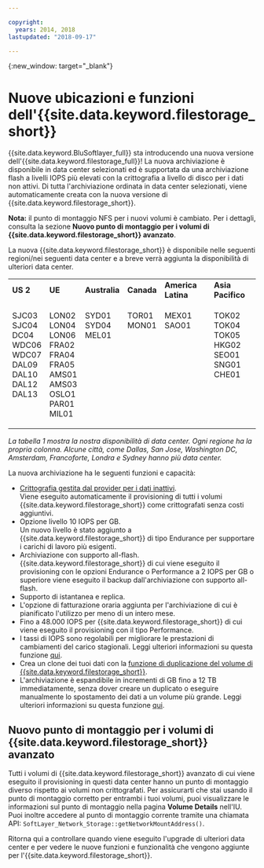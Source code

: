 ```yaml
---

copyright:
  years: 2014, 2018
lastupdated: "2018-09-17"

---
```

{:new_window: target="_blank"}

# Nuove ubicazioni e funzioni dell'{{site.data.keyword.filestorage_short}}

{{site.data.keyword.BluSoftlayer_full}} sta introducendo una nuova versione dell'{{site.data.keyword.filestorage_full}}! La nuova archiviazione è disponibile in data center selezionati ed è supportata da una archiviazione flash a livelli IOPS più elevati con la crittografia a livello di disco per i dati non attivi. Di tutta l'archiviazione ordinata in data center selezionati, viene automaticamente creata con la nuova versione di {{site.data.keyword.filestorage_short}}.

**Nota:** il punto di montaggio NFS per i nuovi volumi è cambiato. Per i dettagli, consulta la sezione **Nuovo punto di montaggio per i volumi di {{site.data.keyword.filestorage_short}} avanzato**.

La nuova {{site.data.keyword.filestorage_short}} è disponibile nelle seguenti regioni/nei seguenti data center e a breve verrà aggiunta la disponibilità di ulteriori data center.

<table role="presentation">
	<tr>
		<td><strong>US 2</strong></td>
		<td><strong>UE</strong></td>
		<td><strong>Australia</strong></td>
		<td><strong>Canada</strong></td>
		<td><strong>America Latina</strong></td>
		<td><strong>Asia Pacifico</strong></td>
	</tr>
	<tr>
		<td><p>SJC03<br />
			SJC04<br />
			DC04<br />
			WDC06<br />
			WDC07<br />
			DAL09<br />
			DAL10<br />
			DAL12<br />
			DAL13<br /><br /><br /></p>
		</td>
		<td><p>LON02<br />
			LON04<br />
			LON06<br />
			FRA02<br />
			FRA04<br />
			FRA05<br />
			AMS01<br />
			AMS03<br />
			OSLO1<br />
			PAR01<br />
			MIL01<br /></p>
		</td>
		<td><p>SYD01<br />
			SYD04<br />
			MEL01<br /><br /><br /><br /><br /><br /><br /><br /><br /></p>
		</td>
		<td><p>TOR01<br />
			MON01<br /><br /><br /><br /><br /><br /><br /><br /><br /><br /></p>
		</td>
		<td><p>MEX01<br />
			SAO01<br /><br /><br /><br /><br /><br /><br /><br /><br /><br /></p>
		</td>
		<td><p>TOK02<br />TOK04<br />TOK05<br />
			HKG02<br />
			SEO01<br />
			SNG01<br />
			CHE01<br /><br /><br /><br /><br /></p>
		</td>
	</tr>
</table>

*La tabella 1 mostra la nostra disponibilità di data center. Ogni regione ha la propria colonna. Alcune città, come Dallas, San Jose, Washington DC, Amsterdam, Francoforte, Londra e Sydney hanno più data center.*

La nuova archiviazione ha le seguenti funzioni e capacità:

- [Crittografia gestita dal provider per i dati inattivi](block-file-storage-encryption-rest.html). <br/> Viene eseguito automaticamente il provisioning di tutti i volumi {{site.data.keyword.filestorage_short}} come crittografati senza costi aggiuntivi.
- Opzione livello 10 IOPS per GB. <br/> Un nuovo livello è stato aggiunto a {{site.data.keyword.filestorage_short}} di tipo Endurance per supportare i carichi di lavoro più esigenti.
- Archiviazione con supporto all-flash. <br/> {{site.data.keyword.filestorage_short}} di cui viene eseguito il provisioning con le opzioni Endurance o Performance a 2 IOPS per GB o superiore viene eseguito il backup dall'archiviazione con supporto all-flash.
- Supporto di istantanea e replica.
- L'opzione di fatturazione oraria aggiunta per l'archiviazione di cui è pianificato l'utilizzo per meno di un intero mese.
- Fino a 48.000 IOPS per {{site.data.keyword.filestorage_short}} di cui viene eseguito il provisioning con il tipo Performance.
- I tassi di IOPS sono regolabili per migliorare le prestazioni di cambiamenti del carico stagionali. Leggi ulteriori informazioni su questa funzione [qui](adjustable-iops.html).
- Crea un clone dei tuoi dati con la [funzione di duplicazione del volume di {{site.data.keyword.filestorage_short}}](how-to-create-duplicate-volume.html).
- L'archiviazione è espandibile in incrementi di GB fino a 12 TB immediatamente, senza dover creare un duplicato o eseguire manualmente lo spostamento dei dati a un volume più grande. Leggi ulteriori informazioni su questa funzione [qui](expandable_file_storage.html).

## Nuovo punto di montaggio per i volumi di {{site.data.keyword.filestorage_short}} avanzato

Tutti i volumi di {{site.data.keyword.filestorage_short}} avanzato di cui viene eseguito il provisioning in questi data center hanno un punto di montaggio diverso rispetto ai volumi non crittografati. Per assicurarti che stai usando il punto di montaggio corretto per entrambi i tuoi volumi, puoi visualizzare le informazioni sul punto di montaggio nella pagina **Volume Details** nell'IU. Puoi inoltre accedere al punto di montaggio corrente tramite una chiamata API: `SoftLayer_Network_Storage::getNetworkMountAddress()`.

Ritorna qui a controllare quando viene eseguito l'upgrade di ulteriori data center e per vedere le nuove funzioni e funzionalità che vengono aggiunte per l'{{site.data.keyword.filestorage_short}}.
